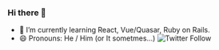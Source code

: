 ### Hi there 👋

- 🌱 I’m currently learning React, Vue/Quasar, Ruby on Rails.
- 😄 Pronouns: He / Him (or It sometmes...)
![Twitter Follow](https://img.shields.io/twitter/follow/marlonvsantos?label=Siga-me&logoColor=yellow)

<!--
**marlonveiga-santos/marlonveiga-santos** is a ✨ _special_ ✨ repository because its `README.md` (this file) appears on your GitHub profile.

Here are some ideas to get you started:

- 🔭 I’m currently working on ...
- 🌱 I’m currently learning ...
- 👯 I’m looking to collaborate on ...
- 🤔 I’m looking for help with ...
- 💬 Ask me about ...
- 📫 How to reach me: ...
- 😄 Pronouns: ...
- ⚡ Fun fact: ...
-->
